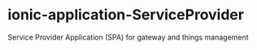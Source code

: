 # ionic-application-ServiceProvider
Service Provider Application (SPA) for gateway and things management
